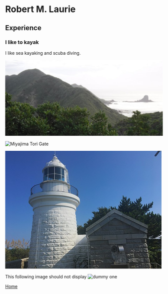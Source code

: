 # Robert M. Laurie
## Experience
### I like to kayak 
I like sea kayaking and scuba diving.

![A mountain image](mountain.JPG)

![Miyajima Tori Gate](https://cache-graphicslib.viator.com/graphicslib/page-images/742x525/179531_Viator_Shutterstock_141445.jpg)

![lighthouse](lighthouse.jpg)

This following image should not display
![dummy one](dummy.jpg)

[Home](index)
